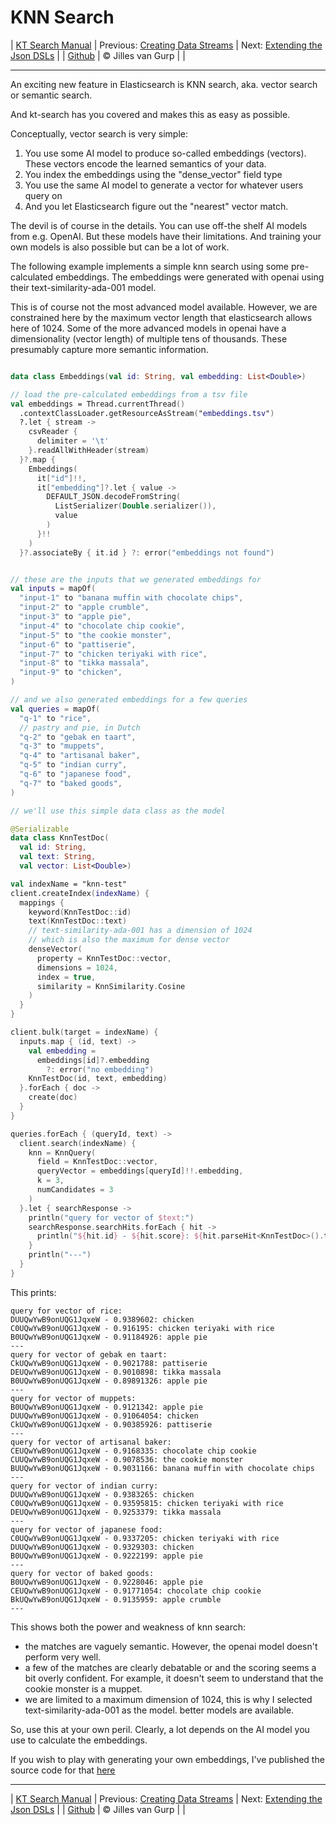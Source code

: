 # KNN Search 

| [KT Search Manual](README.md) | Previous: [Creating Data Streams](DataStreams.md) | Next: [Extending the Json DSLs](ExtendingTheDSL.md) |
| [Github](https://github.com/jillesvangurp/kt-search) | &copy; Jilles van Gurp |  |

---                

An exciting new feature in Elasticsearch is KNN search, aka. vector search or semantic search.

And kt-search has you covered and makes this as easy as possible.

Conceptually, vector search is very simple:

1. You use some AI model to produce so-called embeddings (vectors). 
These vectors encode the learned semantics of your data.
1. You index the embeddings using the "dense_vector" field type
1. You use the same AI model to generate a vector for whatever users query on
1. And you let Elasticsearch figure out the "nearest" vector match.

The devil is of course in the details. You can use off-the shelf AI models from e.g. OpenAI. But these 
models have their limitations. And training your own models is also possible but can be a lot of work.
        
The following example implements a simple knn search using some pre-calculated embeddings.
The embeddings were generated with openai using their text-similarity-ada-001 model.

This is of course not the most advanced model available. However, we are constrained here by the maximum vector length
that elasticsearch allows here of 1024. Some of the more advanced models in openai have a dimensionality 
(vector length) of multiple tens of thousands. These presumably capture more semantic information.

```kotlin

data class Embeddings(val id: String, val embedding: List<Double>)

// load the pre-calculated embeddings from a tsv file
val embeddings = Thread.currentThread()
  .contextClassLoader.getResourceAsStream("embeddings.tsv")
  ?.let { stream ->
    csvReader {
      delimiter = '\t'
    }.readAllWithHeader(stream)
  }?.map {
    Embeddings(
      it["id"]!!,
      it["embedding"]?.let { value ->
        DEFAULT_JSON.decodeFromString(
          ListSerializer(Double.serializer()),
          value
        )
      }!!
    )
  }?.associateBy { it.id } ?: error("embeddings not found")


// these are the inputs that we generated embeddings for
val inputs = mapOf(
  "input-1" to "banana muffin with chocolate chips",
  "input-2" to "apple crumble",
  "input-3" to "apple pie",
  "input-4" to "chocolate chip cookie",
  "input-5" to "the cookie monster",
  "input-6" to "pattiserie",
  "input-7" to "chicken teriyaki with rice",
  "input-8" to "tikka massala",
  "input-9" to "chicken",
)

// and we also generated embeddings for a few queries
val queries = mapOf(
  "q-1" to "rice",
  // pastry and pie, in Dutch
  "q-2" to "gebak en taart",
  "q-3" to "muppets",
  "q-4" to "artisanal baker",
  "q-5" to "indian curry",
  "q-6" to "japanese food",
  "q-7" to "baked goods",
)

// we'll use this simple data class as the model

@Serializable
data class KnnTestDoc(
  val id: String,
  val text: String,
  val vector: List<Double>)

val indexName = "knn-test"
client.createIndex(indexName) {
  mappings {
    keyword(KnnTestDoc::id)
    text(KnnTestDoc::text)
    // text-similarity-ada-001 has a dimension of 1024
    // which is also the maximum for dense vector
    denseVector(
      property = KnnTestDoc::vector,
      dimensions = 1024,
      index = true,
      similarity = KnnSimilarity.Cosine
    )
  }
}

client.bulk(target = indexName) {
  inputs.map { (id, text) ->
    val embedding =
      embeddings[id]?.embedding
        ?: error("no embedding")
    KnnTestDoc(id, text, embedding)
  }.forEach { doc ->
    create(doc)
  }
}

queries.forEach { (queryId, text) ->
  client.search(indexName) {
    knn = KnnQuery(
      field = KnnTestDoc::vector,
      queryVector = embeddings[queryId]!!.embedding,
      k = 3,
      numCandidates = 3
    )
  }.let { searchResponse ->
    println("query for vector of $text:")
    searchResponse.searchHits.forEach { hit ->
      println("${hit.id} - ${hit.score}: ${hit.parseHit<KnnTestDoc>().text}")
    }
    println("---")
  }
}
```

This prints:

```text
query for vector of rice:
DUUQwYwB9onUQG1JqxeW - 0.9389602: chicken
C0UQwYwB9onUQG1JqxeW - 0.916195: chicken teriyaki with rice
B0UQwYwB9onUQG1JqxeW - 0.91184926: apple pie
---
query for vector of gebak en taart:
CkUQwYwB9onUQG1JqxeW - 0.9021788: pattiserie
DEUQwYwB9onUQG1JqxeW - 0.9010898: tikka massala
B0UQwYwB9onUQG1JqxeW - 0.89891326: apple pie
---
query for vector of muppets:
B0UQwYwB9onUQG1JqxeW - 0.9121342: apple pie
DUUQwYwB9onUQG1JqxeW - 0.91064054: chicken
CkUQwYwB9onUQG1JqxeW - 0.90385926: pattiserie
---
query for vector of artisanal baker:
CEUQwYwB9onUQG1JqxeW - 0.9168335: chocolate chip cookie
CUUQwYwB9onUQG1JqxeW - 0.9078536: the cookie monster
BUUQwYwB9onUQG1JqxeW - 0.9031166: banana muffin with chocolate chips
---
query for vector of indian curry:
DUUQwYwB9onUQG1JqxeW - 0.9383265: chicken
C0UQwYwB9onUQG1JqxeW - 0.93595815: chicken teriyaki with rice
DEUQwYwB9onUQG1JqxeW - 0.9253379: tikka massala
---
query for vector of japanese food:
C0UQwYwB9onUQG1JqxeW - 0.9337205: chicken teriyaki with rice
DUUQwYwB9onUQG1JqxeW - 0.9329303: chicken
B0UQwYwB9onUQG1JqxeW - 0.9222199: apple pie
---
query for vector of baked goods:
B0UQwYwB9onUQG1JqxeW - 0.9228046: apple pie
CEUQwYwB9onUQG1JqxeW - 0.91771054: chocolate chip cookie
BkUQwYwB9onUQG1JqxeW - 0.9135959: apple crumble
---
```

This shows both the power and weakness of knn search:

- the matches are vaguely semantic. However, the openai model doesn't perform very well.
- a few of the matches are clearly debatable or and the scoring seems a bit overly confident. For example, 
it doesn't seem to understand that the cookie monster is a muppet. 
- we are limited to a maximum dimension of 1024, this is why I selected text-similarity-ada-001 as the model.
better models are available.

So, use this at your own peril. Clearly, a lot depends on the AI model you use to calculate the embeddings.

If you wish to play with generating your own embeddings, I've published the source code for that 
[here](https://github.com/jillesvangurp/openai-embeddings-processor)



---

| [KT Search Manual](README.md) | Previous: [Creating Data Streams](DataStreams.md) | Next: [Extending the Json DSLs](ExtendingTheDSL.md) |
| [Github](https://github.com/jillesvangurp/kt-search) | &copy; Jilles van Gurp |  |